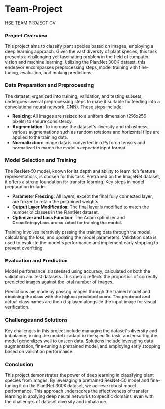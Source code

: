 # Team-Project
HSE TEAM PROJECT CV


### Project Overview

This project aims to classify plant species based on images, employing a deep learning approach. Given the vast diversity of plant species, this task presents a challenging yet fascinating problem in the field of computer vision and machine learning. Utilizing the PlantNet 300K dataset, this endeavor encompasses preprocessing steps, model training with fine-tuning, evaluation, and making predictions.

### Data Preparation and Preprocessing

The dataset, organized into training, validation, and testing subsets, undergoes several preprocessing steps to make it suitable for feeding into a convolutional neural network (CNN). These steps include:

- **Resizing**: All images are resized to a uniform dimension (256x256 pixels) to ensure consistency.
- **Augmentation**: To increase the dataset's diversity and robustness, various augmentations such as random rotations and horizontal flips are applied to the training data.
- **Normalization**: Image data is converted into PyTorch tensors and normalized to match the model's expected input format.

### Model Selection and Training

The ResNet-50 model, known for its depth and ability to learn rich feature representations, is chosen for this task. Pretrained on the ImageNet dataset, it offers a strong foundation for transfer learning. Key steps in model preparation include:

- **Parameter Freezing**: All layers, except the final fully connected layer, are frozen to retain the pretrained weights.
- **Output Layer Modification**: The final layer is modified to match the number of classes in the PlantNet dataset.
- **Optimizer and Loss Function**: The Adam optimizer and CrossEntropyLoss are selected for training the model.

Training involves iteratively passing the training data through the model, calculating the loss, and updating the model parameters. Validation data is used to evaluate the model's performance and implement early stopping to prevent overfitting.

### Evaluation and Prediction

Model performance is assessed using accuracy, calculated on both the validation and test datasets. This metric reflects the proportion of correctly predicted images against the total number of images.

Predictions are made by passing images through the trained model and obtaining the class with the highest predicted score. The predicted and actual class names are then displayed alongside the input image for visual verification.

### Challenges and Solutions

Key challenges in this project include managing the dataset's diversity and imbalance, tuning the model to adapt to the specific task, and ensuring the model generalizes well to unseen data. Solutions include leveraging data augmentation, fine-tuning a pretrained model, and employing early stopping based on validation performance.

### Conclusion

This project demonstrates the power of deep learning in classifying plant species from images. By leveraging a pretrained ResNet-50 model and fine-tuning it on the PlantNet 300K dataset, we achieve robust model performance. This approach underscores the effectiveness of transfer learning in applying deep neural networks to specific domains, even with the challenges of dataset diversity and imbalance.


